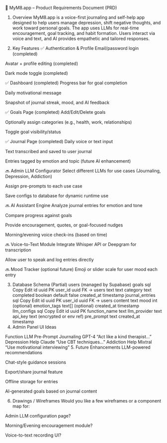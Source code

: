 🧠 MyM8.app – Product Requirements Document (PRD)
1. Overview
MyM8.app is a voice-first journaling and self-help app designed to help users manage depression, shift negative thoughts, and work toward personal goals. The app uses LLMs for real-time encouragement, goal tracking, and habit formation. Users interact via voice and text, and AI provides empathetic and tailored responses.

2. Key Features
✅ Authentication & Profile
Email/password login (completed)

Avatar + profile editing (completed)

Dark mode toggle (completed)

✅ Dashboard (completed)
Progress bar for goal completion

Daily motivational message

Snapshot of journal streak, mood, and AI feedback

✅ Goals Page (completed)
Add/Edit/Delete goals

Optionally assign categories (e.g., health, work, relationships)

Toggle goal visibility/status

✅ Journal Page (completed)
Daily voice or text input

Text transcribed and saved to user journal

Entries tagged by emotion and topic (future AI enhancement)

🔜 Admin LLM Configurator
Select different LLMs for use cases (Journaling, Depression, Addiction)

Assign pre-prompts to each use case

Save configs to database for dynamic runtime use

🔜 AI Assistant Engine
Analyze journal entries for emotion and tone

Compare progress against goals

Provide encouragement, quotes, or goal-focused nudges

Morning/evening voice check-ins (based on time)

🔜 Voice-to-Text Module
Integrate Whisper API or Deepgram for transcription

Allow user to speak and log entries directly

🔜 Mood Tracker (optional future)
Emoji or slider scale for user mood each entry

3. Database Schema (Partial)
users (managed by Supabase)
goals
sql
Copy
Edit
id uuid PK
user_id uuid FK → users
text text
category text
completed boolean default false
created_at timestamp
journal_entries
sql
Copy
Edit
id uuid PK
user_id uuid FK → users
content text
mood int (optional)
emotion_tags text[] (optional)
created_at timestamp
llm_configs
sql
Copy
Edit
id uuid PK
function_name text
llm_provider text
api_key text (encrypted or env ref)
pre_prompt text
created_at timestamp
4. Admin Panel UI Ideas

Function	LLM	Pre-Prompt
Journaling	GPT-4	“Act like a kind therapist…”
Depression Help	Claude	“Use CBT techniques…”
Addiction Help	Mixtral	“Use motivational interviewing”
5. Future Enhancements
LLM-powered recommendations

Chat-style guidance sessions

Export/share journal feature

Offline storage for entries

AI-generated goals based on journal content

6. Drawings / Wireframes
Would you like a few wireframes or a component map for:

Admin LLM configuration page?

Morning/Evening encouragement module?

Voice-to-text recording UI?

